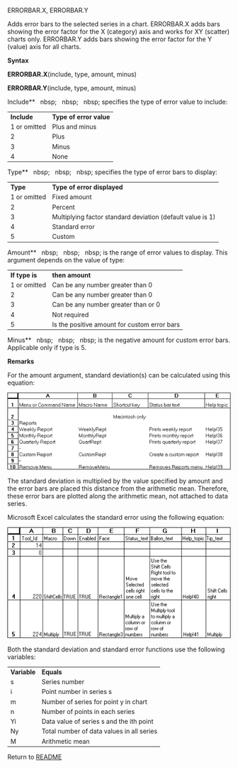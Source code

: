 ERRORBAR.X, ERRORBAR.Y

Adds error bars to the selected series in a chart. ERRORBAR.X adds bars
showing the error factor for the X (category) axis and works for XY
(scatter) charts only. ERRORBAR.Y adds bars showing the error factor for
the Y (value) axis for all charts.

**Syntax**

**ERRORBAR.X**(include, type, amount, minus)

**ERRORBAR.Y**(include, type, amount, minus)

Include**&nbsp;&nbsp;&nbsp;nbsp;&nbsp;&nbsp;&nbsp;nbsp;&nbsp;&nbsp;&nbsp;nbsp;&nbsp;specifies the type of error value to
include:

|              |                         |
| ------------ | ----------------------- |
| **Include**  | **Type of error value** |
| 1 or omitted | Plus and minus          |
| 2            | Plus                    |
| 3            | Minus                   |
| 4            | None                    |

Type**&nbsp;&nbsp;&nbsp;nbsp;&nbsp;&nbsp;&nbsp;nbsp;&nbsp;&nbsp;&nbsp;nbsp;&nbsp;specifies the type of error bars to display:

|              |                                                            |
| ------------ | ---------------------------------------------------------- |
| **Type**     | **Type of error displayed**                                |
| 1 or omitted | Fixed amount                                               |
| 2            | Percent                                                    |
| 3            | Multiplying factor standard deviation (default value is 1) |
| 4            | Standard error                                             |
| 5            | Custom                                                     |

Amount**&nbsp;&nbsp;&nbsp;nbsp;&nbsp;&nbsp;&nbsp;nbsp;&nbsp;&nbsp;&nbsp;nbsp;&nbsp;is the range of error values to display.
This argument depends on the value of type:

|                |                                              |
| -------------- | -------------------------------------------- |
| **If type is** | **then amount**                              |
| 1 or omitted   | Can be any number greater than 0             |
| 2              | Can be any number greater than 0             |
| 3              | Can be any number greater than or 0          |
| 4              | Not required                                 |
| 5              | Is the positive amount for custom error bars |

Minus**&nbsp;&nbsp;&nbsp;nbsp;&nbsp;&nbsp;&nbsp;nbsp;&nbsp;&nbsp;&nbsp;nbsp;&nbsp;is the negative amount for custom error
bars. Applicable only if type is 5.

**Remarks**

For the amount argument, standard deviation(s) can be calculated using
this equation:

![](./media/image1.png)

The standard deviation is multiplied by the value specified by amount
and the error bars are placed this distance from the arithmetic mean.
Therefore, these error bars are plotted along the arithmetic mean, not
attached to data series.

Microsoft Excel calculates the standard error using the following
equation:

![](./media/image2.png)

Both the standard deviation and standard error functions use the
following variables:

|              |                                           |
| ------------ | ----------------------------------------- |
| **Variable** | **Equals**                                |
| s            | Series number                             |
| i            | Point number in series s                  |
| m            | Number of series for point y in chart     |
| n            | Number of points in each series           |
| Yi           | Data value of series s and the ith point  |
| Ny           | Total number of data values in all series |
| M            | Arithmetic mean                           |



Return to [README](README.md)

